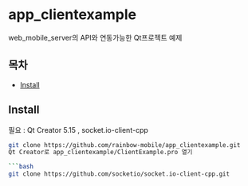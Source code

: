 # app_clientexample

web_mobile_server의 API와 연동가능한 Qt프로젝트 예제

## 목차

- [Install](#설치)
  
## Install

필요 : Qt Creator 5.15 , socket.io-client-cpp

```bash
git clone https://github.com/rainbow-mobile/app_clientexample.git
Qt Creator로 app_clientexample/ClientExample.pro 열기

```bash
git clone https://github.com/socketio/socket.io-client-cpp.git
